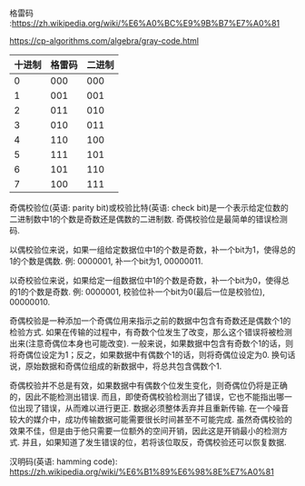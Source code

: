 #

格雷码 :<https://zh.wikipedia.org/wiki/%E6%A0%BC%E9%9B%B7%E7%A0%81>

<https://cp-algorithms.com/algebra/gray-code.html>

|十进制|格雷码|二进制|
|---|---|---|
|0  |000  | 000
|1  |001  | 001
|2  |011  | 010
|3  |010  | 011
|4  |110  | 100
|5  |111  | 101
|6  |101  | 110
|7  |100  | 111

奇偶校验位(英语: parity bit)或校验比特(英语: check bit)是一个表示给定位数的二进制数中1的个数是奇数还是偶数的二进制数. 奇偶校验位是最简单的错误检测码.

以偶校验位来说，如果一组给定数据位中1的个数是奇数，补一个bit为1，使得总的1的个数是偶数. 例: 0000001, 补一个bit为1, 00000011.

以奇校验位来说，如果给定一组数据位中1的个数是奇数，补一个bit为0，使得总的1的个数是奇数. 例: 0000001, 校验位补一个bit为0(最后一位是校验位), 00000010.

奇偶校验是一种添加一个奇偶位用来指示之前的数据中包含有奇数还是偶数个1的检验方式. 如果在传输的过程中，有奇数个位发生了改变，那么这个错误将被检测出来(注意奇偶位本身也可能改变). 一般来说，如果数据中包含有奇数个1的话，则将奇偶位设定为1；反之，如果数据中有偶数个1的话，则将奇偶位设定为0. 换句话说，原始数据和奇偶位组成的新数据中，将总共包含偶数个1.

奇偶校验并不总是有效，如果数据中有偶数个位发生变化，则奇偶位仍将是正确的，因此不能检测出错误. 而且，即使奇偶校验检测出了错误，它也不能指出哪一位出现了错误，从而难以进行更正. 数据必须整体丢弃并且重新传输. 在一个噪音较大的媒介中，成功传输数据可能需要很长时间甚至不可能完成. 虽然奇偶校验的效果不佳，但是由于他只需要一位额外的空间开销，因此这是开销最小的检测方式. 并且，如果知道了发生错误的位，若将该位取反，奇偶校验还可以恢复数据.

汉明码(英语: hamming code):
<https://zh.wikipedia.org/wiki/%E6%B1%89%E6%98%8E%E7%A0%81>
